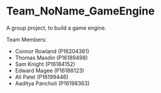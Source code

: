 # Team_NoName_GameEngine
A group project, to build a game engine.

Team Members:
- Connor Rowland (P16204361)
- Thomas Masdin (P16189498)
- Sam Knight (P16184152)
- Edward Magee (P16188123)
- Ali Patel (P16199446)
- Aaditya Pancholi (P16198363)
